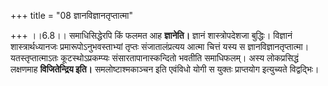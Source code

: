 +++
title = "08 ज्ञानविज्ञानतृप्तात्मा"

+++
।।6.8।। समाधिसिद्धेरपि किं फलमत आह **ज्ञानेति।** ज्ञानं शास्त्रोपदेशजा
बुद्धिः। विज्ञानं शास्त्रार्थध्यानजः प्रमारूपोऽनुभवस्ताभ्यां तृप्तः
संजातालंप्रत्यय आत्मा चित्तं यस्य स ज्ञानविज्ञानतृप्तात्मा।
यतस्तृप्तात्माऽतः कूटस्थोऽप्रकम्प्यः संसारतापानास्कन्दितो भवतीति
समाधिफलम्। अस्य लोकप्रसिद्धं लक्षणमाह **विजितेन्द्रिय इति।**
समलोष्टाश्मकाञ्चन इति एवंविधो योगी स युक्तः प्राप्तयोग इत्युच्यते
विद्वद्भिः।
